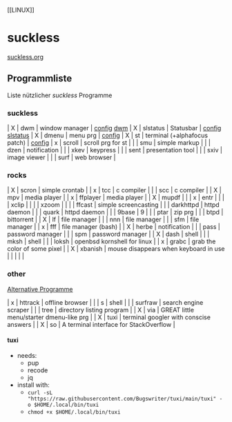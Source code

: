 [[LINUX]]
# suckless
[suckless.org](https://suckless.org)

## Programmliste
Liste nützlicher *suckless* Programme

### suckless
| X | dwm      | window manager                | [config](vfile:~/vimwiki/dwm_config.h) [dwm](dwm.md)
| X | slstatus | Statusbar                     | [config](vfile:~/vimwiki/slstatus_config.h) [slstatus](slstatus.md)
| X | dmenu    | menu prg                      | [config](vfile:~/vimwiki/dmenu_config.h)
| X | st       | terminal (+alphafocus patch)  | [config](vfile:~/vimwiki/st_config.h)
| x | scroll   | scroll prg for st             |
|   | smu      | simple markup                 |
|   | dzen     | notification                  |
|   | xkev     | keypress                      |
|   | sent     | presentation tool             |
|   | sxiv     | image viewer                  |
|   | surf     | web browser                   |

### rocks
| X | scron     | simple crontab                        |
| x | tcc       | c compiler                            |
|   | scc       | c compiler                            |
| X | mpv       | media player                          |
| x | ffplayer  | media player                          |
| X | mupdf     |                                       |
| x | entr      |                                       |
|   | xclip     |                                       |
|   | xzoom     |                                       |
|   | ffcast    | simple screencasting                  |
|   | darkhttpd | httpd daemon                          |
|   | quark     | httpd daemon                          |
|   | 9base     | 9                                     |
|   | ptar      | zip prg                               |
|   | btpd      | bittorrent                            |
| X | lf        | file manager                          |
|   | nnn       | file manager                          |
|   | sfm       | file manager                          |
| x | fff       | file manager (bash)                   |
| X | herbe     | notification                          |
|   | pass      | password manager                      |
|   | spm       | password manager                      |
| X | dash      | shell                                 |
|   | mksh      | shell                                 |
|   | loksh     | openbsd kornshell for linux           |
| x | grabc     | grab the color of some pixel          |
| X | xbanish   | mouse disappears when keyboard in use |
|   |           |                                       |

### other
[Alternative Programme](https://github.com/mayfrost/guides/blob/master/ALTERNATIVES.md)

| x | httrack | offline browser                          |
|   | s       | shell                                    |
|   | surfraw | search engine scraper                    |
|   | tree    | directory listing program                |
| X | via     | GREAT little menu/starter dmenu-like prg |
| X | tuxi    | terminal googler with conscise answers   |
| X | so      | A terminal interface for StackOverflow   |

#### tuxi
- needs:
    - pup
    - recode
    - jq
- install with:
    - `curl -sL "https://raw.githubusercontent.com/Bugswriter/tuxi/main/tuxi" -o $HOME/.local/bin/tuxi`
    - `chmod +x $HOME/.local/bin/tuxi`
      
      

